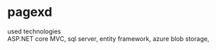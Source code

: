 # pagexd<br/>
used technologies<br/>
ASP.NET core MVC, sql server, entity framework, azure blob storage,<br/>
